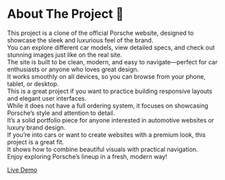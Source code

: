 # About The Project 🚗

This project is a clone of the official Porsche website, designed to showcase the sleek and luxurious feel of the brand.  
You can explore different car models, view detailed specs, and check out stunning images just like on the real site.  
The site is built to be clean, modern, and easy to navigate—perfect for car enthusiasts or anyone who loves great design.  
It works smoothly on all devices, so you can browse from your phone, tablet, or desktop.  
This is a great project if you want to practice building responsive layouts and elegant user interfaces.  
While it does not have a full ordering system, it focuses on showcasing Porsche’s style and attention to detail.  
It’s a solid portfolio piece for anyone interested in automotive websites or luxury brand design.  
If you’re into cars or want to create websites with a premium look, this project is a great fit.  
It shows how to combine beautiful visuals with practical navigation.  
Enjoy exploring Porsche’s lineup in a fresh, modern way!

[Live Demo](https://porsche-shop.vercel.app/)
